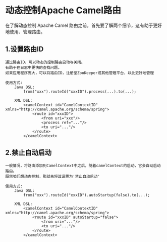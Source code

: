 # 动态控制Apache Camel路由

在了解动态控制 Apache Camel 路由之前，首先要了解两个细节，这有助于更好地使用、管理路由。

## 1.设置路由ID
    通过路由ID，可以动态的控制路由启动与关闭。
    有助于在日志中更快的查找问题。
    如果应用程序庞大，可以将路由ID，注册至ZooKeeper或其他管理平台，以此更好地管理

    使用方式:
        Java DSL:
            from("xxx").routeId("xxxID").process(...).to(...);

        XML DSL:
            <camelContext id="CamelContextID" xmlns="http://camel.apache.org/schema/spring">
                <route id="xxxID">
                    <from uri="xxx"/>
                    <process ref="..."/>
                    <to uri="..."/>
                </route>
            </camelContext>

## 2.禁止自动启动
    一般情况，将路由添加到CamelContext中之后，随着camelContext的启动，它会自动启动路由。
    既然咱们想动态控制，那就先将其设置为'禁止自动启动'

    使用方式:
        Java DSL:
            from("xxx").routeId("xxxID").autoStartup(false).to(...);

        XML DSL:
            <camelContext id="CamelContextID" xmlns="http://camel.apache.org/schema/spring">
                <route id="xxxID" autoStartup="false">
                    <from uri="..."/>
                    <to uri="..."/>
                </route>
            </camelContext>

